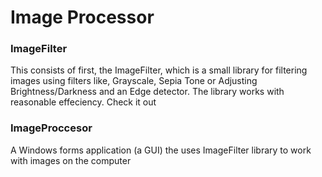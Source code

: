 # Image Processor

### ImageFilter
This consists of first, the ImageFilter, which is a small library for filtering images using filters like, Grayscale, Sepia Tone or Adjusting Brightness/Darkness and an Edge detector. The library works with reasonable effeciency. Check it out

### ImageProccesor
A Windows forms application (a GUI) the uses ImageFilter library to work with images on the computer
